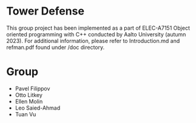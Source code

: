 # Tower Defense 

This group project has been implemented as a part of ELEC-A7151 Object oriented programming with C++ conducted by Aalto University (autumn 2023). 
For additional information, please refer to Introduction.md and refman.pdf found under /doc directory. 

# Group
- Pavel Filippov
- Otto Litkey
- Ellen Molin
- Leo Saied-Ahmad
- Tuan Vu